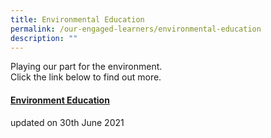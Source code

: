 ```yaml
---
title: Environmental Education
permalink: /our-engaged-learners/environmental-education
description: ""
---
```

<p>Playing our part for the environment.<br />Click the link below to find out more.</p>
<h4><strong><a href="https://sites.google.com/moe.edu.sg/opssenvironmentaleducation/home" target="_blank" rel="noopener noreferrer" data-icon="" data-fallback="Find out more">Environment Education</a></strong></h4>
<p>updated on 30th June 2021</p>